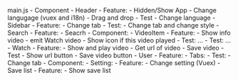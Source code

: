 main.js
    - Component
        - Header
            - Feature:
                - Hidden/Show App
                - Change langugage (vuex and i18n)
                - Drag and drop
            - Test
                - Change language
        - Sidebar
            - Feature:
                - Change tab
            - Test:
                - Change tab and change style
        - Search
            - Feature:
                - Seacrh
            - Component:
                - VideoItem
                    - Feature:
                        - Show info video
                        - emit Watch video
                        - Show icon if this video played
                    - Test:
                        ...
            - Test:
                ...
        - Watch
            - Feature:
                - Show and play video
                - Get url of video
                - Save video
            - Test
                - Show url button
                - Save video button
        - User
            - Feature:
                - Tabs:
            - Test:
                - Change tab
            - Component:
                - Setting:
                    - Feature: 
                        - Change setting (Vuex)
                - Save list
                    - Feature:
                        - Show save list